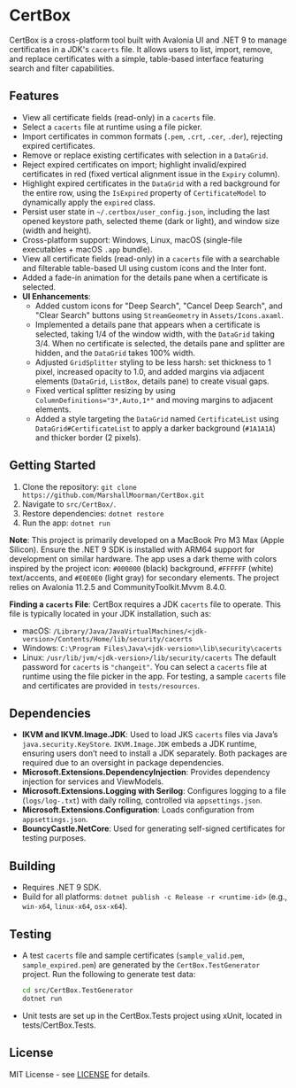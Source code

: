 # CertBox

CertBox is a cross-platform tool built with Avalonia UI and .NET 9 to manage certificates in a JDK's `cacerts` file. It allows users to list, import, remove, and replace certificates with a simple, table-based interface featuring search and filter capabilities.

## Features
- View all certificate fields (read-only) in a `cacerts` file.
- Select a `cacerts` file at runtime using a file picker.
- Import certificates in common formats (`.pem`, `.crt`, `.cer`, `.der`), rejecting expired certificates.
- Remove or replace existing certificates with selection in a `DataGrid`.
- Reject expired certificates on import; highlight invalid/expired certificates in red (fixed vertical alignment issue in the `Expiry` column).
- Highlight expired certificates in the `DataGrid` with a red background for the entire row, using the `IsExpired` property of `CertificateModel` to dynamically apply the `expired` class.
- Persist user state in `~/.certbox/user_config.json`, including the last opened keystore path, selected theme (dark or light), and window size (width and height).
- Cross-platform support: Windows, Linux, macOS (single-file executables + macOS `.app` bundle).
- View all certificate fields (read-only) in a `cacerts` file with a searchable and filterable table-based UI using custom icons and the Inter font.
- Added a fade-in animation for the details pane when a certificate is selected.
- **UI Enhancements**:
  - Added custom icons for "Deep Search", "Cancel Deep Search", and "Clear Search" buttons using `StreamGeometry` in `Assets/Icons.axaml`.
  - Implemented a details pane that appears when a certificate is selected, taking 1/4 of the window width, with the `DataGrid` taking 3/4. When no certificate is selected, the details pane and splitter are hidden, and the `DataGrid` takes 100% width.
  - Adjusted `GridSplitter` styling to be less harsh: set thickness to 1 pixel, increased opacity to 1.0, and added margins via adjacent elements (`DataGrid`, `ListBox`, details pane) to create visual gaps.
  - Fixed vertical splitter resizing by using `ColumnDefinitions="3*,Auto,1*"` and moving margins to adjacent elements.
  - Added a style targeting the `DataGrid` named `CertificateList` using `DataGrid#CertificateList` to apply a darker background (`#1A1A1A`) and thicker border (2 pixels).

## Getting Started
1. Clone the repository: `git clone https://github.com/MarshallMoorman/CertBox.git`
2. Navigate to `src/CertBox/`.
3. Restore dependencies: `dotnet restore`
4. Run the app: `dotnet run`

**Note**: This project is primarily developed on a MacBook Pro M3 Max (Apple Silicon). Ensure the .NET 9 SDK is installed with ARM64 support for development on similar hardware. The app uses a dark theme with colors inspired by the project icon: `#000000` (black) background, `#FFFFFF` (white) text/accents, and `#E0E0E0` (light gray) for secondary elements. The project relies on Avalonia 11.2.5 and CommunityToolkit.Mvvm 8.4.0.

**Finding a `cacerts` File**: CertBox requires a JDK `cacerts` file to operate. This file is typically located in your JDK installation, such as:
- macOS: `/Library/Java/JavaVirtualMachines/<jdk-version>/Contents/Home/lib/security/cacerts`
- Windows: `C:\Program Files\Java\<jdk-version>\lib\security\cacerts`
- Linux: `/usr/lib/jvm/<jdk-version>/lib/security/cacerts`
The default password for `cacerts` is `"changeit"`. You can select a `cacerts` file at runtime using the file picker in the app. For testing, a sample `cacerts` file and certificates are provided in `tests/resources`.

## Dependencies
- **IKVM and IKVM.Image.JDK**: Used to load JKS `cacerts` files via Java’s `java.security.KeyStore`. `IKVM.Image.JDK` embeds a JDK runtime, ensuring users don’t need to install a JDK separately. Both packages are required due to an oversight in package dependencies.
- **Microsoft.Extensions.DependencyInjection**: Provides dependency injection for services and ViewModels.
- **Microsoft.Extensions.Logging with Serilog**: Configures logging to a file (`logs/log-.txt`) with daily rolling, controlled via `appsettings.json`.
- **Microsoft.Extensions.Configuration**: Loads configuration from `appsettings.json`.
- **BouncyCastle.NetCore**: Used for generating self-signed certificates for testing purposes.

## Building
- Requires .NET 9 SDK.
- Build for all platforms: `dotnet publish -c Release -r <runtime-id>` (e.g., `win-x64`, `linux-x64`, `osx-x64`).

## Testing
- A test `cacerts` file and sample certificates (`sample_valid.pem`, `sample_expired.pem`) are generated by the `CertBox.TestGenerator` project. Run the following to generate test data:
  ```bash
  cd src/CertBox.TestGenerator
  dotnet run
  ```
- Unit tests are set up in the CertBox.Tests project using xUnit, located in tests/CertBox.Tests.

## License
MIT License - see [LICENSE](LICENSE) for details.
